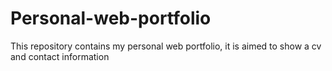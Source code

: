 # Personal-web-portfolio

This repository contains my personal web portfolio, it is aimed to show a cv and contact information